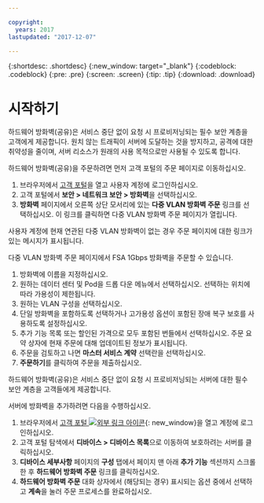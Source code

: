 ```yaml
---

copyright:
  years: 2017
lastupdated: "2017-12-07"

---
```


{:shortdesc: .shortdesc}
{:new_window: target="_blank"}
{:codeblock: .codeblock}
{:pre: .pre}
{:screen: .screen}
{:tip: .tip}
{:download: .download}

# 시작하기
하드웨어 방화벽(공유)은 서비스 중단 없이 요청 시 프로비저닝되는 필수 보안 계층을 고객에게 제공합니다. 원치 않는 트래픽이 서버에 도달하는 것을 방지하고, 공격에 대한 취약성을 줄이며, 서버 리소스가 원래의 사용 목적으로만 사용될 수 있도록 합니다.  

하드웨어 방화벽(공유)을 주문하려면 먼저 고객 포털의 주문 페이지로 이동하십시오.

1. 브라우저에서 [고객 포털](https://control.softlayer.com/)을 열고 사용자 계정에 로그인하십시오.
2. 고객 포털에서 **보안 > 네트워크 보안 > 방화벽**을 선택하십시오.
3. **방화벽** 페이지에서 오른쪽 상단 모서리에 있는 **다중 VLAN 방화벽 주문** 링크를 선택하십시오. 이 링크를 클릭하면 다중 VLAN 방화벽 주문 페이지가 열립니다. 

사용자 계정에 현재 연관된 다중 VLAN 방화벽이 없는 경우 주문 페이지에 대한 링크가 있는 메시지가 표시됩니다. 

다중 VLAN 방화벽 주문 페이지에서 FSA 1Gbps 방화벽을 주문할 수 있습니다.

1. 방화벽에 이름을 지정하십시오.
2. 원하는 데이터 센터 및 Pod을 드롭 다운 메뉴에서 선택하십시오. 선택하는 위치에 따라 가용성이 제한됩니다. 
3. 원하는 VLAN 구성을 선택하십시오.
4. 단일 방화벽을 포함하도록 선택하거나 고가용성 옵션이 포함된 장애 복구 보호를 사용하도록 설정하십시오.
5. 추가 기능 목록 또는 할인된 가격으로 모두 포함된 번들에서 선택하십시오. 주문 요약 상자에 현재 주문에 대해 업데이트된 정보가 표시됩니다.  
6. 주문을 검토하고 나면 **마스터 서비스 계약** 선택란을 선택하십시오. 
7. **주문하기**를 클릭하여 주문을 제출하십시오. 

하드웨어 방화벽(공유)은 서비스 중단 없이 요청 시 프로비저닝되는 서버에 대한 필수 보안 계층을 고객들에게 제공합니다. 

서버에 방화벽을 추가하려면 다음을 수행하십시오.

1. 브라우저에서 [고객 포털 ![외부 링크 아이콘](../../icons/launch-glyph.svg "외부 링크 아이콘")](https://control.softlayer.com/){: new_window}을 열고 계정에 로그인하십시오.
2. 고객 포털 탐색에서 **디바이스 > 디바이스 목록**으로 이동하여 보호하려는 서버를 클릭하십시오.  
3. **디바이스 세부사항** 페이지의 **구성** 탭에서 페이지 맨 아래 **추가 기능** 섹션까지 스크롤한 후 **하드웨어 방화벽 주문** 링크를 클릭하십시오.  
4. **하드웨어 방화벽 주문** 대화 상자에서 (해당되는 경우) 표시되는 옵션 중에서 선택하고 **계속**을 눌러 주문 프로세스를 완료하십시오. 
